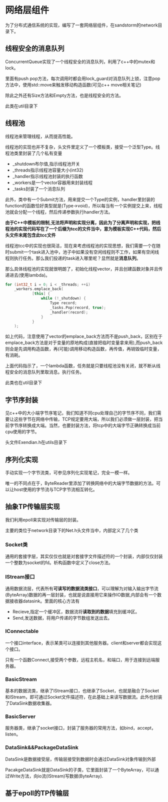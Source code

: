 # 网络层组件
为了分布式通信系统的实现，编写了一套网络层组件，在sandstorm的network目录下。


## 线程安全的消息队列
ConcurrentQueue实现了一个线程安全的消息队列，利用了c++中的mutex和lock。

里面有push pop方法，每次调用时都会用lock_guard对消息队列上锁，注意pop方法中，使用std::move来触发移动构造函数(可见c++ move相关笔记)

除此之外还有Size方法和Empty方法，也是线程安全的方法。

此类在util目录下

## 线程池
线程池来管理线程，从而提高性能。

线程池的实现也并不复杂，头文件里定义了一个模板类，接受一个泛型Type。线程池类里封装了几个私有变量

 - _shutdown布尔值,指示线程池开关
 - _threads指示线程池容量大小(int32)
 - _handler指示线程池封装的执行函数
 - _workers是一个vector容器用来封装线程
 - _tasks封装了一个消息队列

此外，类中有一个Submit方法，用来提交一个Type的实例，handler里封装的function的函数恰好类型就是(Type->void)，所以每当有一个实例提交上来，线程池就会分配一个线程，然后传递参数执行handler方法。

**由于C++中模板的限制,无法将声明和实现分离，因此为了分离声明和实现，把线程池的实现代码写在了一个后缀为tcc的文件当中，意为模板实现C++代码，然后头文件末尾包含此tcc文件**

线程池tcc中的实现也很简洁，现在来考虑线程池的实现思想，我们需要一个在随时submit一个task进入池中，池子中如果没有空闲线程则不工作，如果有空闲线程则执行任务。那么我们投递的task进入哪里呢？显然就是**消息队列**。

那么具体线程池的实现就很明朗了，初始化线程vector，并且创建函数对象并且传递进去(使用lambda)。

``` c++
for (int32_t i = 0; i < _threads; ++i)
    _workers.emplace_back(
            [this] {
                while (!_shutdown) {
                    Type record;
                    _tasks.Pop(record, true);
                    _handler(record);
                }
            }
    );
```

如上代码，注意使用了vector的emplace_back方法而不是push_back，区别在于emplace_back方法是对于变量的原地构成(直接把临时变量拿来用),而push_back则会是先调用构造函数，再(可能)调用移动构造函数，再传值，再销毁临时变量，有消耗。

上面代码指示了，一个lambda函数，任务就是只要线程池没有关闭，就不断从线程安全的消息队列里取消息。执行任务。

此类也在util目录下

## 字节序封装
见c++中的大小端字节序笔记，我们知道不同cpu处理自己的字节序不同，我们需要让这些字节在网络中传输，TCP规定要用大端，所以我们必须做一层封装，把当前字节序转换成大端。当然，也要封装方法，将tcp中的大端字节正确转换成当前cpu使用的字节。

头文件Exendian.h在utils目录下

## 序列化实现
手动实现一个字节流类，可参见序列化实现笔记，完全一模一样。

唯一的不同点在于，ByteReader里添加了转换网络中的大端字节数据的方法。可以让host使用的字节流与TCP字节流相互转化。

## 抽象TP传输层实现
我们利用epoll来实现对传输层的封装。

主要的类位于network目录下的Net.h头文件当中，内部定义了几个类

### Socket类
通用的套接字层，其实仅仅也就是对套接字文件描述符的一个封装，内部仅仅封装一个整数为socket的fd。析构函数中定义了close方法。


### IStream接口
通用数据流层，代表所有**可读写的数据流类接口**，可以理解为对输入输出字节流(ByteArray)数据的再一层封装，也就是说直接用它来操作IO数据,内部会有一个数据接收器datasink。里面的核心方法有

 - Recieve,指定一个缓冲区，数据流将**读取到的数据**填充到缓冲区。
 - Send,发送数据，将用户传递的字节数组发送出去。

### IConnectable
一个接口interface，表示某类可以连接到其他服务器。client和server都会实现这个接口。

只有一个函数Connect,接受两个参数，远程主机名，和端口，用于连接到远端服务器。

### BasicStream
基本的数据流类，继承了IStream接口，也继承了Socket，也就是融合了Socket和IStream，即可通过Socket文件描述符，在此基础上来读写数据流。此外也封装了DataSink数据收集器。

### BasicServer
服务器类，继承了socket接口，封装了服务器的常用方法，如bind，accept，listen。

### DataSink\&\&PackageDataSink
DataSink是数据接受层，传输层接受到数据时会通过DataSink对象传输到外部

PacakgeDataSink就是DataSink的子类，它里面封装了一个ByteArray，可以通过Write方法，向io流(IStream)写数据(ByteArray).

## 基于epoll的TP传输层

